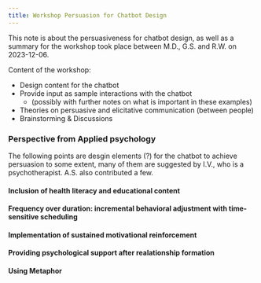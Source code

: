 ```yaml
---
title: Workshop Persuasion for Chatbot Design
---
```


This note is about the persuasiveness for chatbot design, as well as a summary for the workshop took place between M.D., G.S. and R.W. on 2023-12-06.

Content of the workshop:
- Design content for the chatbot
- Provide input as sample interactions with the chatbot
    - (possibly with further notes on what is important in these examples)
- Theories on persuasive and elicitative communication (between people)
- Brainstorming & Discussions

### Perspective from Applied psychology

The following points are desgin elements (?) for the chatbot to achieve persuasion to some extent, many of them are suggested by I.V., who is a psychotherapist. A.S. also contributed a few.

#### Inclusion of health literacy and educational content



#### Frequency over duration: incremental behavioral adjustment with time-sensitive scheduling



#### Implementation of sustained motivational reinforcement



#### Providing psychological support after realationship formation


#### Using Metaphor



### 

